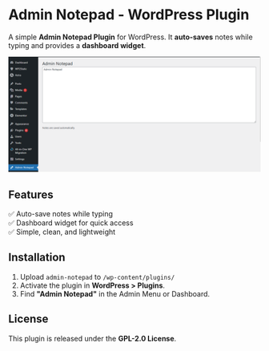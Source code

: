 # Admin Notepad - WordPress Plugin

A simple **Admin Notepad Plugin** for WordPress. It **auto-saves** notes while typing and provides a **dashboard widget**.

![Admin Notepad Screenshot](Screenshot2.png)

## Features

✅ Auto-save notes while typing  
✅ Dashboard widget for quick access  
✅ Simple, clean, and lightweight

## Installation

1. Upload `admin-notepad` to `/wp-content/plugins/`
2. Activate the plugin in **WordPress > Plugins**.
3. Find **"Admin Notepad"** in the Admin Menu or Dashboard.

## License

This plugin is released under the **GPL-2.0 License**.
